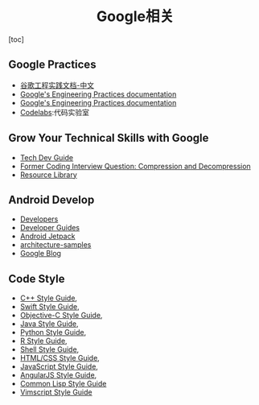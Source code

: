 <h1 align="center">Google相关</h1>

[toc]

## Google Practices

* [谷歌工程实践文档-中文](https://jimmysong.io/eng-practices/)
* [Google's Engineering Practices documentation](https://github.com/google/eng-practices)
* [Google's Engineering Practices documentation](https://google.github.io/eng-practices/)
* [Codelabs](https://codelabs.developers.google.com/):代码实验室



## Grow Your Technical Skills with Google

* [Tech Dev Guide](https://techdevguide.withgoogle.com/)
* [Former Coding Interview Question: Compression and Decompression](https://techdevguide.withgoogle.com/paths/advanced/compress-decompression/#code-challenge)
* [Resource Library](https://techdevguide.withgoogle.com/resources/?no-filter=true)



## Android Develop

* [Developers](https://developer.android.com/)
* [Developer Guides](https://developer.android.com/guide)
* [Android Jetpack](https://developer.android.com/jetpack)
* [architecture-samples](https://github.com/android/architecture-samples)
* [Google Blog](https://medium.com/)





## Code Style

* [C++ Style Guide](https://google.github.io/styleguide/cppguide.html), 
* [Swift Style Guide](https://google.github.io/swift/),
* [Objective-C Style Guide](https://google.github.io/styleguide/objcguide.html), 
* [Java Style Guide](https://google.github.io/styleguide/javaguide.html), 
* [Python Style Guide](https://google.github.io/styleguide/pyguide.html), 
* [R Style Guide](https://google.github.io/styleguide/Rguide.html),
* [Shell Style Guide](https://google.github.io/styleguide/shellguide.html),
* [HTML/CSS Style Guide](https://google.github.io/styleguide/htmlcssguide.html), 
* [JavaScript Style Guide](https://google.github.io/styleguide/jsguide.html),
* [AngularJS Style Guide](https://google.github.io/styleguide/angularjs-google-style.html),
* [Common Lisp Style Guide](https://google.github.io/styleguide/lispguide.xml)
* [Vimscript Style Guide](https://google.github.io/styleguide/vimscriptguide.xml)